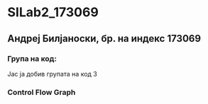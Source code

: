 # SILab2_173069
## Андреј Билјаноски, бр. на индекс 173069
### Група на код:
Јас ја добив групата на код 3
### Control Flow Graph
